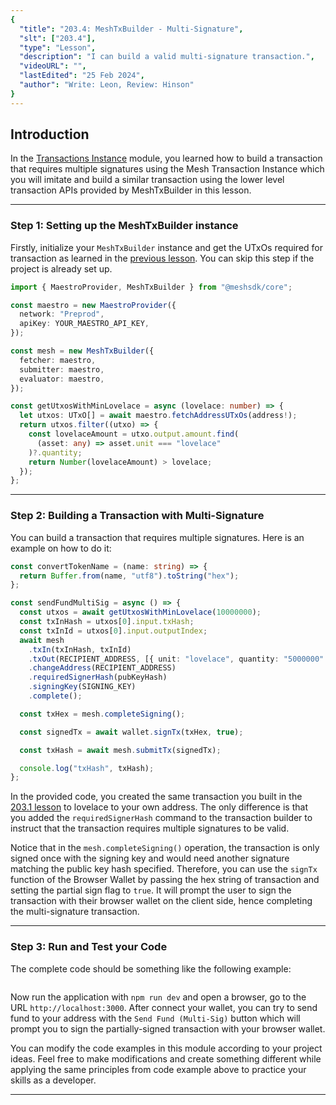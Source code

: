 ```yaml
---
{
  "title": "203.4: MeshTxBuilder - Multi-Signature",
  "slt": ["203.4"],
  "type": "Lesson",
  "description": "I can build a valid multi-signature transaction.",
  "videoURL": "",
  "lastEdited": "25 Feb 2024",
  "author": "Write: Leon, Review: Hinson"
}
---
```


## Introduction

In the [Transactions Instance](/course/module/200/2004) module, you learned how to build a transaction that requires multiple signatures using the Mesh Transaction Instance which you will imitate and build a similar transaction using the lower level transaction APIs provided by MeshTxBuilder in this lesson.

---

### Step 1: Setting up the MeshTxBuilder instance

Firstly, initialize your `MeshTxBuilder` instance and get the UTxOs required for transaction as learned in the [previous lesson](/course/module/203/2031). You can skip this step if the project is already set up.

```typescript
import { MaestroProvider, MeshTxBuilder } from "@meshsdk/core";

const maestro = new MaestroProvider({
  network: "Preprod",
  apiKey: YOUR_MAESTRO_API_KEY,
});

const mesh = new MeshTxBuilder({
  fetcher: maestro,
  submitter: maestro,
  evaluator: maestro,
});

const getUtxosWithMinLovelace = async (lovelace: number) => {
  let utxos: UTxO[] = await maestro.fetchAddressUTxOs(address!);
  return utxos.filter((utxo) => {
    const lovelaceAmount = utxo.output.amount.find(
      (asset: any) => asset.unit === "lovelace"
    )?.quantity;
    return Number(lovelaceAmount) > lovelace;
  });
};
```

---

### Step 2: Building a Transaction with Multi-Signature

You can build a transaction that requires multiple signatures. Here is an example on how to do it:

```typescript
const convertTokenName = (name: string) => {
  return Buffer.from(name, "utf8").toString("hex");
};

const sendFundMultiSig = async () => {
  const utxos = await getUtxosWithMinLovelace(10000000);
  const txInHash = utxos[0].input.txHash;
  const txInId = utxos[0].input.outputIndex;
  await mesh
    .txIn(txInHash, txInId)
    .txOut(RECIPIENT_ADDRESS, [{ unit: "lovelace", quantity: "5000000" }])
    .changeAddress(RECIPIENT_ADDRESS)
    .requiredSignerHash(pubKeyHash)
    .signingKey(SIGNING_KEY)
    .complete();

  const txHex = mesh.completeSigning();

  const signedTx = await wallet.signTx(txHex, true);

  const txHash = await mesh.submitTx(signedTx);

  console.log("txHash", txHash);
};
```

In the provided code, you created the same transaction you built in the [203.1 lesson](/course/module/203/2031) to lovelace to your own address. The only difference is that you added the `requiredSignerHash` command to the transaction builder to instruct that the transaction requires multiple signatures to be valid. 

Notice that in the `mesh.completeSigning()` operation, the transaction is only signed once with the signing key and would need another signature matching the public key hash specified. Therefore, you can use the `signTx` function of the Browser Wallet by passing the hex string of transaction and setting the partial sign flag to `true`. It will prompt the user to sign the transaction with their browser wallet on the client side, hence completing the multi-signature transaction.

---

### Step 3: Run and Test your Code

The complete code should be something like the following example:

```typescript

```

Now run the application with `npm run dev` and open a browser, go to the URL `http://localhost:3000`. After connect your wallet, you can try to send fund to your address with the `Send Fund (Multi-Sig)` button which will prompt you to sign the partially-signed transaction with your browser wallet.

You can modify the code examples in this module according to your project ideas. Feel free to make modifications and create something different while applying the same principles from code example above to practice your skills as a developer.

---
